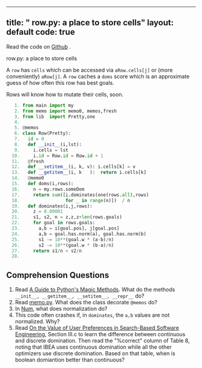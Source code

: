 

---
title: " row.py: a place to store cells"
layout: default
code: true
---

Read the code on [Github](https://github.com/se4ai/code/tree/master/row.py) <font color=orange><i class="fab fa-github-3x"></i></font>.

 row.py: a place to store cells

A `row` has `cells` which can be
accessed via `aRow.cells[j]` or
(more conveniently) `aRow[j]`.
A `row` caches a `doms` score
which is an approximate
guess of how often this row has
best goals.

Rows will know how to mutate their cells, soon.

````python
   1. from main import my
   2. from memo import memo0, memos,fresh
   3. from lib  import Pretty,one
   4. 
   5. @memos
   6. class Row(Pretty):
   7.   id = 0
   8.   def __init__(i,lst):
   9.     i.cells = lst
  10.     i.id = Row.id = Row.id + 1
  11.   @fresh
  12.   def __setitem__(i, k, v): i.cells[k] = v
  13.   def __getitem__(i, k   ):  return i.cells[k]
  14.   @memo0
  15.   def doms(i,rows):
  16.     n = my.rows.someDom
  17.     return sum([i.dominates(one(rows.all),rows) 
  18.                 for _ in range(n)])  / n
  19.   def dominates(i,j,rows):   
  20.     z = 0.00001
  21.     s1, s2, n = z,z,z+len(rows.goals) 
  22.     for goal in rows.goals:
  23.       a,b = i[goal.pos], j[goal.pos]
  24.       a,b = goal.has.norm(a), goal.has.norm(b)
  25.       s1 -= 10**(goal.w * (a-b)/n)
  26.       s2 -= 10**(goal.w * (b-a)/n)
  27.     return s1/n < s2/n
  28. 
````

## Comprehension Questions

1. Read [A Guide to Python's Magic Methods](https://rszalski.github.io/magicmethods/).  What do the methods `__init__, __getitem__, __setitem__, __repr__` do?
2. Read [memo.py](memo.md). What does the class decorate `@memos` do?
3. In [Num](col.md#num), what does normalization do?
4. This code often crashes if, in `dominates`, the `a,b` values are not normalized.
   Why?
5. Read [On the Value of User Preferences in Search-Based Software
   Engineering](http://bit.ly/2LfLaFP), Section III.c to learn the
   difference between continuous and discrete domination. Then read
   the "%correct" column of Table 8, noting that IBEA uses continuous
   domination while all the other optimizers use discrete domination.
   Based on that table, when is boolean domiantion better than continuous?

````python
````
